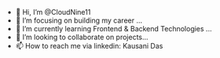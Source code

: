- 👋 Hi, I’m @CloudNine11
- 👀 I’m focusing on building my career ...
- 🌱 I’m currently learning Frontend & Backend Technologies ...
- 💞️ I’m looking to collaborate on projects...
- 📫 How to reach me via linkedin: Kausani Das

<!---
CloudNine11/CloudNine11 is a ✨ special ✨ repository because its `README.md` (this file) appears on your GitHub profile.
You can click the Preview link to take a look at your changes.
--->
